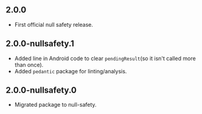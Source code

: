 ## 2.0.0
- First official null safety release.

## 2.0.0-nullsafety.1
- Added line in Android code to clear `pendingResult`(so it isn't called more than once).
- Added `pedantic` package for linting/analysis.

## 2.0.0-nullsafety.0
- Migrated package to null-safety.
